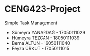 # CENG423-Project
Simple Task Management
* Sümeyra YANARDAĞ - 17050111029
* Hümeyra TEZCAN - 18050111039
* Berna ALTUN - 16050111040
* Feyza ÜRKUT - 17050111015
